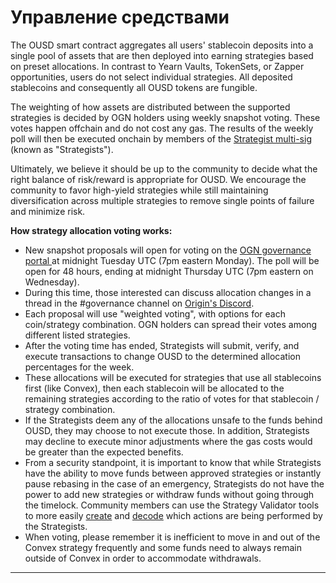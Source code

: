 # Управление средствами

The OUSD smart contract aggregates all users' stablecoin deposits into a single pool of assets that are then deployed into earning strategies based on preset allocations. In contrast to Yearn Vaults, TokenSets, or Zapper opportunities, users do not select individual strategies. All deposited stablecoins and consequently all OUSD tokens are fungible.&#x20;

The weighting of how assets are distributed between the supported strategies is decided by OGN holders using weekly snapshot voting. These votes happen offchain and do not cost any gas. The results of the weekly poll will then be executed onchain by members of the [Strategist multi-sig](https://etherscan.io/address/0xF14BBdf064E3F67f51cd9BD646aE3716aD938FDC) (known as "Strategists").

Ultimately, we believe it should be up to the community to decide what the right balance of risk/reward is appropriate for OUSD. We encourage the community to favor high-yield strategies while still maintaining diversification across multiple strategies to remove single points of failure and minimize risk.&#x20;

**How strategy allocation voting works:**

* New snapshot proposals will open for voting on the [OGN governance portal ](https://vote.orignprotocol.com)at midnight Tuesday UTC (7pm eastern Monday). The poll will be open for 48 hours, ending at midnight Thursday UTC (7pm eastern on Wednesday).
* During this time, those interested can discuss allocation changes in a thread in the #governance channel on [Origin's Discord](https://www.originprotocol.com/discord).
* Each proposal will use "weighted voting", with options for each coin/strategy combination. OGN holders can spread their votes among different listed strategies.
* After the voting time has ended, Strategists will submit, verify, and execute transactions to change OUSD to the determined allocation percentages for the week.
* These allocations will be executed for strategies that use all stablecoins first (like Convex), then each stablecoin will be allocated to the remaining strategies according to the ratio of votes for that stablecoin / strategy combination.
* If the Strategists deem any of the allocations unsafe to the funds behind OUSD, they may choose to not execute those. In addition, Strategists may decline to execute minor adjustments where the gas costs would be greater than the expected benefits.&#x20;
* From a security standpoint, it is important to know that while Strategists have the ability to move funds between approved strategies or instantly pause rebasing in the case of an emergency, Strategists do not have the power to add new strategies or withdraw funds without going through the timelock. Community members can use the Strategy Validator tools to more easily [create](https://analytics.ousd.com/strategist/creator) and [decode](https://analytics.ousd.com/strategist) which actions are being performed by the Strategists.
* When voting, please remember it is inefficient to move in and out of the Convex strategy frequently and some funds need to always remain outside of Convex in order to accommodate withdrawals.



****
